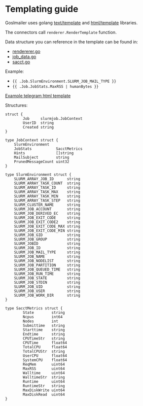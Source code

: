 # Templating guide

Goslmailer uses golang [text/template](https://pkg.go.dev/text/template) and [html/template](https://pkg.go.dev/html/template) libraries.

The connectors call `renderer.RenderTemplate` function. 

Data structure you can reference in the template can be found in:

* [rendererer.go](../internal/renderer/renderer.go)
* [job_data.go](../internal/slurmjob/job_data.go)
* [sacct.go](../internal/slurmjob/sacct.go)

Example:

* `{{ .Job.SlurmEnvironment.SLURM_JOB_MAIL_TYPE }}`
* `{{ .Job.JobStats.MaxRSS | humanBytes }}`

[Example telegram html template](./telegramTemplate.html)

Structures:

```
struct {
		Job     slurmjob.JobContext
		UserID  string
		Created string
}

type JobContext struct {
	SlurmEnvironment
	JobStats           SacctMetrics
	Hints              []string
	MailSubject        string
	PrunedMessageCount uint32
}

type SlurmEnvironment struct {
	SLURM_ARRAY_JOB_ID      string
	SLURM_ARRAY_TASK_COUNT  string
	SLURM_ARRAY_TASK_ID     string
	SLURM_ARRAY_TASK_MAX    string
	SLURM_ARRAY_TASK_MIN    string
	SLURM_ARRAY_TASK_STEP   string
	SLURM_CLUSTER_NAME      string
	SLURM_JOB_ACCOUNT       string
	SLURM_JOB_DERIVED_EC    string
	SLURM_JOB_EXIT_CODE     string
	SLURM_JOB_EXIT_CODE2    string
	SLURM_JOB_EXIT_CODE_MAX string
	SLURM_JOB_EXIT_CODE_MIN string
	SLURM_JOB_GID           string
	SLURM_JOB_GROUP         string
	SLURM_JOBID             string
	SLURM_JOB_ID            string
	SLURM_JOB_MAIL_TYPE     string
	SLURM_JOB_NAME          string
	SLURM_JOB_NODELIST      string
	SLURM_JOB_PARTITION     string
	SLURM_JOB_QUEUED_TIME   string
	SLURM_JOB_RUN_TIME      string
	SLURM_JOB_STATE         string
	SLURM_JOB_STDIN         string
	SLURM_JOB_UID           string
	SLURM_JOB_USER          string
	SLURM_JOB_WORK_DIR      string
}

type SacctMetrics struct {
        State        string
        Ncpus        int64
        Nodes        int
        Submittime   string
        Starttime    string
        Endtime      string
        CPUTimeStr   string
        CPUTime      float64
        TotalCPU     float64
        TotalCPUStr  string
        UserCPU      float64
        SystemCPU    float64
        ReqMem       uint64
        MaxRSS       uint64
        Walltime     uint64
        WalltimeStr  string
        Runtime      uint64
        RuntimeStr   string
        MaxDiskWrite uint64
        MaxDiskRead  uint64
}
```
